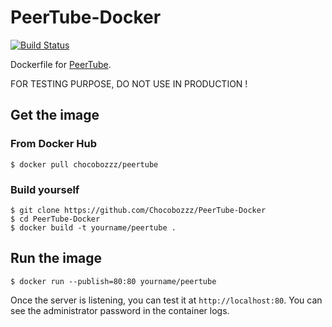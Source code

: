 # PeerTube-Docker

[![Build Status](https://travis-ci.org/Chocobozzz/PeerTube-Docker.svg?branch=master)](https://travis-ci.org/Chocobozzz/PeerTube-Docker)

Dockerfile for [PeerTube](https://github.com/Chocobozzz/PeerTube).

FOR TESTING PURPOSE, DO NOT USE IN PRODUCTION !

## Get the image

### From Docker Hub

    $ docker pull chocobozzz/peertube

### Build yourself

    $ git clone https://github.com/Chocobozzz/PeerTube-Docker
    $ cd PeerTube-Docker
    $ docker build -t yourname/peertube .

## Run the image

    $ docker run --publish=80:80 yourname/peertube

Once the server is listening, you can test it at `http://localhost:80`. You can see the administrator password in the container logs.
